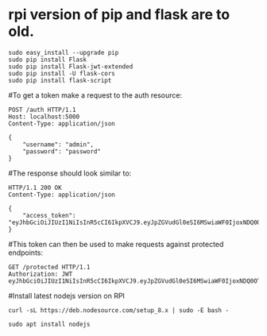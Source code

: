 # rpi version of pip and flask are to old.
```
sudo easy_install --upgrade pip
sudo pip install Flask
sudo pip install Flask-jwt-extended
sudo pip install -U flask-cors
sudo pip install flask-script
```




#To get a token make a request to the auth resource:
```
POST /auth HTTP/1.1
Host: localhost:5000
Content-Type: application/json

{
    "username": "admin",
    "password": "password"
}
```
#The response should look similar to:
```
HTTP/1.1 200 OK
Content-Type: application/json

{
    "access_token": "eyJhbGciOiJIUzI1NiIsInR5cCI6IkpXVCJ9.eyJpZGVudGl0eSI6MSwiaWF0IjoxNDQ0OTE3NjQwLCJuYmYiOjE0NDQ5MTc2NDAsImV4cCI6MTQ0NDkxNzk0MH0.KPmI6WSjRjlpzecPvs3q_T3cJQvAgJvaQAPtk1abC_E"
}
```
#This token can then be used to make requests against protected endpoints:
```
GET /protected HTTP/1.1
Authorization: JWT eyJhbGciOiJIUzI1NiIsInR5cCI6IkpXVCJ9.eyJpZGVudGl0eSI6MSwiaWF0IjoxNDQ0OTE3NjQwLCJuYmYiOjE0NDQ5MTc2NDAsImV4cCI6MTQ0NDkxNzk0MH0.KPmI6WSjRjlpzecPvs3q_T3cJQvAgJvaQAPtk1abC_E
```





#Install latest nodejs version on RPI
```
curl -sL https://deb.nodesource.com/setup_8.x | sudo -E bash -
```
```
sudo apt install nodejs
```



